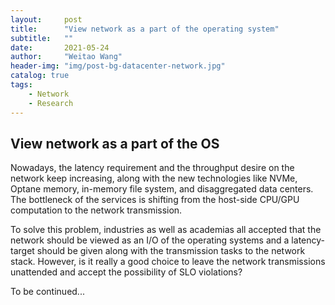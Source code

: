 ```yaml
---
layout:     post
title:      "View network as a part of the operating system"
subtitle:   ""
date:       2021-05-24
author:     "Weitao Wang"
header-img: "img/post-bg-datacenter-network.jpg"
catalog: true
tags:
    - Network
    - Research
---
```


## View network as a part of the OS

Nowadays, the latency requirement and the throughput desire on the network keep increasing, along with the new technologies like NVMe, Optane memory, in-memory file system, and disaggregated data centers. The bottleneck of the services is shifting from the host-side CPU/GPU computation to the network transmission.

To solve this problem, industries as well as academias all accepted that the network should be viewed as an I/O of the operating systems and a latency-target should be given along with the transmission tasks to the network stack. However, is it really a good choice to leave the network transmissions unattended and accept the possibility of SLO violations?

To be continued...